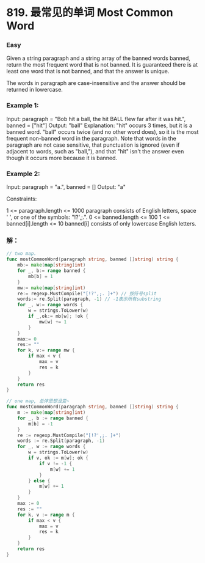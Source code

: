 # 819. 最常见的单词 Most Common Word

### Easy

Given a string paragraph and a string array of the banned words banned, return the most frequent word that is not banned. It is guaranteed there is at least one word that is not banned, and that the answer is unique.

The words in paragraph are case-insensitive and the answer should be returned in lowercase.

### Example 1:

Input: paragraph = "Bob hit a ball, the hit BALL flew far after it was hit.", banned = ["hit"]
Output: "ball"
Explanation: 
"hit" occurs 3 times, but it is a banned word.
"ball" occurs twice (and no other word does), so it is the most frequent non-banned word in the paragraph. 
Note that words in the paragraph are not case sensitive,
that punctuation is ignored (even if adjacent to words, such as "ball,"), 
and that "hit" isn't the answer even though it occurs more because it is banned.

### Example 2:

Input: paragraph = "a.", banned = []
Output: "a"

Constraints:

1 <= paragraph.length <= 1000
paragraph consists of English letters, space ' ', or one of the symbols: "!?',;.".
0 <= banned.length <= 100
1 <= banned[i].length <= 10
banned[i] consists of only lowercase English letters.

### 解：

```go
// two map.
func mostCommonWord(paragraph string, banned []string) string {
    mb:= make(map[string]int)
    for _, b:= range banned {
        mb[b] = 1
    }
    mw:= make(map[string]int)
    re:= regexp.MustCompile("[!?',;. ]+") // 按符号split
    words:= re.Split(paragraph, -1) // -1表示所有substring
    for _, w:= range words {
        w = strings.ToLower(w)
        if _,ok:= mb[w]; !ok {
            mw[w] += 1
        }
    }
    max:= 0
    res:= ""
    for k, v:= range mw {
        if max < v {
            max = v
            res = k
        }
    }
    return res
}

// one map, 总体思想没变~
func mostCommonWord(paragraph string, banned []string) string {
	m := make(map[string]int)
	for _, b := range banned {
		m[b] = -1
	}
	re := regexp.MustCompile("[!?',;. ]+")
	words := re.Split(paragraph, -1)
	for _, w := range words {
		w = strings.ToLower(w)
		if v, ok := m[w]; ok {
			if v != -1 {
				m[w] += 1
			}
		} else {
			m[w] += 1
		}
	}
	max := 0
	res := ""
	for k, v := range m {
		if max < v {
			max = v
			res = k
		}
	}
	return res
}


```